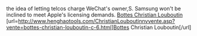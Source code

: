 the idea of letting telcos charge WeChat's owner,S. Samsung won't be inclined to meet Apple's licensing demands.
 <a href="http://www.henghaotools.com/ChristianLouboutinnvvente.asp?vente=bottes-christian-louboutin-c-6.html" >Bottes Christian Louboutin</a>
[url=http://www.henghaotools.com/ChristianLouboutinnvvente.asp?vente=bottes-christian-louboutin-c-6.html]Bottes Christian Louboutin[/url]